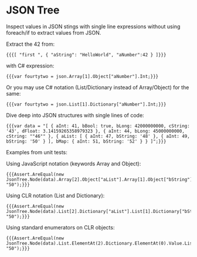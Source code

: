 JSON  Tree
==========

Inspect values in JSON stings with single line expressions without using foreach/if to extract values from JSON. 

Extract the 42 from:

    {{{[ "first ", { "aString": "HelloWorld", "aNumber":42 } ]}}}

with C# expression: 

    {{{var fourtytwo = json.Array[1].Object["aNumber"].Int;}}}

Or you may use C# notation (List/Dictionary instead of Array/Object) for the same:

    {{{var fourtytwo = json.List[1].Dictionary["aNumber"].Int;}}}

Dive deep into JSON structures with single lines of code:

    {{{var data = "[ { aInt: 41, bBool: true, bLong: 42000000000, cString: '43', dFloat: 3.14159265358979323 }, { aInt: 44, bLong: 45000000000, cString: ""46"" }, { aList: [ { aInt: 47, bString: '48' }, { aInt: 49, bString: '50' } ], bMap: { aInt: 51, bString: '52' } } ]";}}}

Examples from unit tests:

Using JavaScript notation (keywords Array and Object):

    {{{Assert.AreEqual(new JsonTree.Node(data).Array[2].Object["aList"].Array[1].Object["bString"].String, "50");}}}

Using CLR notation (List and Dictionary):

    {{{Assert.AreEqual(new JsonTree.Node(data).List[2].Dictionary["aList"].List[1].Dictionary["bString"].String, "50");}}}

Using standard enumerators on CLR objects:

    {{{Assert.AreEqual(new JsonTree.Node(data).List.ElementAt(2).Dictionary.ElementAt(0).Value.List.ElementAt(1).Dictionary.ElementAt(1).Value.String, "50");}}}
